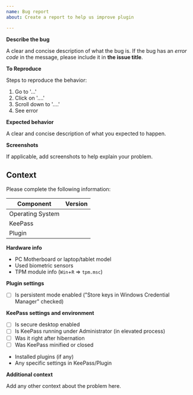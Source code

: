 ```yaml
---
name: Bug report
about: Create a report to help us improve plugin

---
```


**Describe the bug**

A clear and concise description of what the bug is.
If the bug has an _error code_ in the message, please include it in **the issue title**.

**To Reproduce**

Steps to reproduce the behavior:
1. Go to '...'
2. Click on '....'
3. Scroll down to '....'
4. See error

**Expected behavior**

A clear and concise description of what you expected to happen.

**Screenshots**

If applicable, add screenshots to help explain your problem.

## Context

Please complete the following information:

| Component | Version |
|-----------|---------|
| Operating System |  |
| KeePass |  |
| Plugin |  |

**Hardware info**

- PC Motherboard or laptop/tablet model
- Used biometric sensors
- TPM module info (`Win`+`R` => `tpm.msc`)
 
 **Plugin settings**
 
 - [ ] Is persistent mode enabled ("Store keys in Windows Credential Manager" checked)
 
 **KeePass settings and environment**
 
 - [ ] Is secure desktop enabled
 - [ ] Is KeePass running under Administrator (in elevated process)
 - [ ] Was it right after hibernation
 - [ ] Was KeePass minified or closed
 
 - Installed plugins (if any)
 - Any specific settings in KeePass/Plugin

**Additional context**

Add any other context about the problem here.
